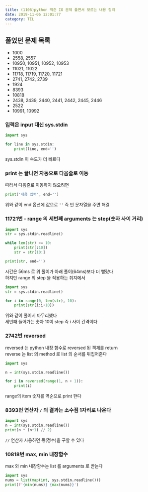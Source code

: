 ```yaml
---
title: (1106)python 백준 IO 문제 풀면서 모르는 내용 정리
date: 2019-11-06 12:01:77
category: TIL
---
```


## 풀었던 문제 목록

- 1000
- 2558, 2557
- 10950, 10951, 10952, 10953
- 11021, 11022
- 11718, 11719, 11720, 11721
- 2741, 2742, 2739
- 1924
- 8393
- 10818
- 2438, 2439, 2440, 2441, 2442, 2445, 2446
- 2522
- 10991, 10992

### 입력은 input 대신 sys.stdin

```py
import sys

for line in sys.stdin:
    print(line, end='')
```

sys.stdin 이 속도가 더 빠르다

### print 는 끝나면 자동으로 다음줄로 이동

따라서 다음줄로 이동하지 않으려면

```py
print('내용 입력', end='')
```

위와 같이 end 옵션에 값으로 `''` 즉 빈 문자열을 주면 해결

### 11721번 - range 의 세번째 arguments 는 step(숫자 사이 거리)

```py
import sys
str = sys.stdin.readline()

while len(str) >= 10:
    print(str[:10])
    str = str[10:]

print(str, end='')
```

시간은 56ms 로 위 풀이가 아래 풀이(64ms)보다 더 빨랐다  
하지만 range 의 step 을 적용하는 취지에서

```py
import sys
str = sys.stdin.readline()

for i in range(0, len(str), 10):
    print(str[i:i+10])
```

위와 같이 풀어서 마무리했다  
세번째 들어가는 숫자 10이 step 즉 i 사이 간격이다

### 2742번 reversed

reversed 는 python 내장 함수로 reversed 된 객체를 return  
reverse 는 list 의 method 로 list 의 순서를 뒤집어준다

```py
import sys

n = int(sys.stdin.readline())

for i in reversed(range(1, n + 1)):
    print(i)
```

range의 item 숫자를 역순으로 print 한다

### 8393번 연산자 `/` 의 결과는 소수점 1자리로 나온다

```py
import sys
n = int(sys.stdin.readline())
print(n * (n+1) // 2)
```

`//` 연산자 사용하면 몫(정수)을 구할 수 있다

### 10818번 max, min 내장함수

max 와 min 내장함수는 list 를 arguments 로 받는다

```py
import sys
nums = list(map(int, sys.stdin.readline()))
print(f'{min(nums)} {max(nums)}')
```

